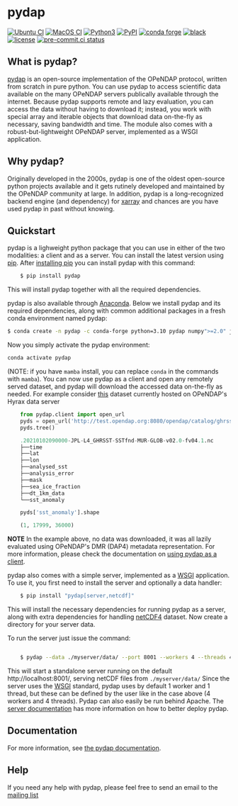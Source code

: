 pydap
=====
[![Ubuntu CI](https://github.com/pydap/pydap/actions/workflows/run_tests_ubuntu.yml/badge.svg
)](https://github.com/pydap/pydap/actions/workflows/run_tests_ubuntu.yml)
[![MacOS CI](https://github.com/pydap/pydap/actions/workflows/run_tests_macos.yml/badge.svg
)](https://github.com/pydap/pydap/actions/workflows/run_tests_macos.yml)
[![Python3](https://img.shields.io/badge/python-3-blue.svg)](https://www.python.org/downloads/)
[![PyPI](https://img.shields.io/pypi/v/pydap.svg?maxAge=2592000?style=plastic)](https://pypi.python.org/pypi/pydap/)
[![conda forge](https://anaconda.org/conda-forge/pydap/badges/version.svg)](https://anaconda.org/conda-forge/pydap)
[![black](https://img.shields.io/badge/code%20style-black-000000.svg)](https://github.com/psf/black)
[![license](https://img.shields.io/github/license/mashape/apistatus.svg)](https://github.com/pydap/pydap)
[![pre-commit.ci status](https://results.pre-commit.ci/badge/github/pydap/pydap/main.svg)](https://results.pre-commit.ci/latest/github/pydap/pydap/main)

What is pydap?
----------
[pydap](https://pydap.github.io/pydap/) is an open-source implementation of the OPeNDAP protocol, written from scratch in pure python. You can use pydap to access scientific data available on the many OPeNDAP servers publically available through the internet. Because pydap supports remote and lazy evaluation, you can access the data without having to download it; instead, you work with special array and iterable objects that download data on-the-fly as necessary, saving bandwidth and time. The module also comes with a robust-but-lightweight OPeNDAP server, implemented as a WSGI application.

Why pydap?
----------
Originally developed in the 2000s, pydap is one of the oldest open-source python projects available and it gets rutinely developed and maintained by the OPeNDAP community at large. In addition, pydap is a long-recognized backend engine (and dependency) for [xarray](https://github.com/pydata/xarray) and chances are you have used pydap in past without knowing.


Quickstart
----------
pydap is a lighweight python package that you can use in either
of the two modalities: a client and as a server.
You can install the latest version using
[pip](http://pypi.python.org/pypi/pip). After [installing
pip](http://www.pip-installer.org/en/latest/installing.html) you can
install pydap with this command:

```bash
    $ pip install pydap
```
This will install pydap together with all the required
dependencies.

pydap is also available through [Anaconda](https://www.anaconda.com/).
Below we install pydap and its required dependencies, along with common
additional packages in a fresh conda environment named pydap:

```bash
$ conda create -n pydap -c conda-forge python=3.10 pydap numpy">=2.0" jupyterlab ipython netCDF4 scipy matplotlib
```
Now you simply activate the pydap environment:
```bash
conda activate pydap
```
(NOTE: if you have `mamba` install, you can replace `conda` in the commands with `mamba`). You can now use pydap as a client and open any remotely served
dataset, and pydap will download the accessed data on-the-fly as needed. For example consider [this](http://test.opendap.org:8080/opendap/catalog/ghrsst/20210102090000-JPL-L4_GHRSST-SSTfnd-MUR-GLOB-v02.0-fv04.1.nc.dmr.html) dataset currently hosted on OPeNDAP's Hyrax data server

```python
    from pydap.client import open_url
    pyds = open_url('http://test.opendap.org:8080/opendap/catalog/ghrsst/20210102090000-JPL-L4_GHRSST-SSTfnd-MUR-GLOB-v02.0-fv04.1.nc', protocol='dap4')
    pyds.tree()
```
```python
    .20210102090000-JPL-L4_GHRSST-SSTfnd-MUR-GLOB-v02.0-fv04.1.nc
    ├──time
    ├──lat
    ├──lon
    ├──analysed_sst
    ├──analysis_error
    ├──mask
    ├──sea_ice_fraction
    ├──dt_1km_data
    └──sst_anomaly
```
```python
    pyds['sst_anomaly'].shape
```
```python
    (1, 17999, 36000)
```
**NOTE** In the example above, no data was downloaded, it was all lazily evaluated using OPeNDAP's DMR (DAP4) metadata representation. For more information, please check the documentation on [using pydap
as a client](https://pydap.github.io/pydap/client.html).

pydap also comes with a simple server, implemented as a [WSGI]( http://wsgi.org/)
application. To use it, you first need to install the server and
optionally a data handler:

```bash
    $ pip install "pydap[server,netcdf]"
```

This will install the necessary dependencies for running pydap as a server, along with extra dependencies for handling [netCDF4](https://www.unidata.ucar.edu/software/netcdf/) dataset. Now create a directory
for your server data.

To run the server just issue the command:

```bash

    $ pydap --data ./myserver/data/ --port 8001 --workers 4 --threads 4
```

This will start a standalone server running on the default http://localhost:8001/,
serving netCDF files from ``./myserver/data/`` Since the server uses the
[WSGI](http://wsgi.org/) standard, pydap uses by default 1 worker and 1
thread, but these can be defined by the user like in the case above (4 workers
and 4 threads). Pydap can also easily be run behind Apache. The [server
documentation](https://pydap.github.io/pydap/server.html) has
more information on how to better deploy pydap.

## Documentation

For more information, see [the pydap
documentation](https://pydap.github.io/pydap/).

## Help

If you need any help with pydap, please feel free to send an email to
the [mailing list](http://groups.google.com/group/pydap/)
